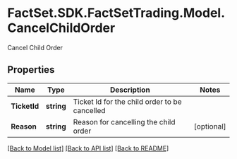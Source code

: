 # FactSet.SDK.FactSetTrading.Model.CancelChildOrder
Cancel Child Order

## Properties

Name | Type | Description | Notes
------------ | ------------- | ------------- | -------------
**TicketId** | **string** | Ticket Id for the child order to be cancelled | 
**Reason** | **string** | Reason for cancelling the child order | [optional] 

[[Back to Model list]](../README.md#documentation-for-models) [[Back to API list]](../README.md#documentation-for-api-endpoints) [[Back to README]](../README.md)

